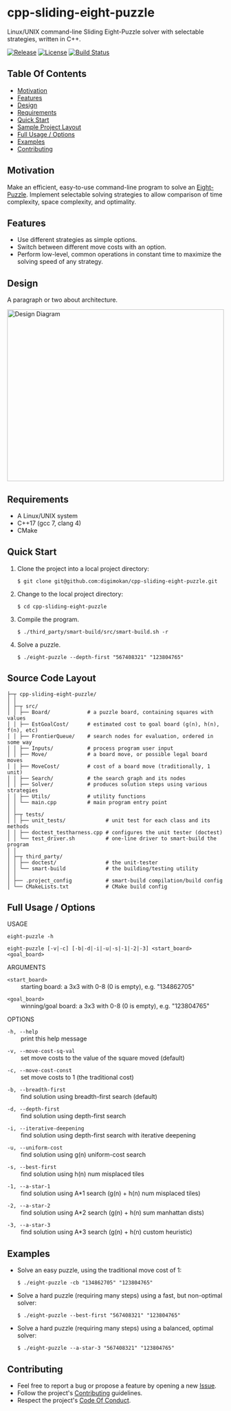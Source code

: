 # cpp-sliding-eight-puzzle

Linux/UNIX command-line Sliding Eight-Puzzle solver with selectable strategies,
written in C++.

[![Release](https://img.shields.io/github/release/digimokan/cpp-sliding-eight-puzzle.svg?label=release)](https://github.com/digimokan/cpp-sliding-eight-puzzle/releases/latest "Latest Release Notes")
[![License](https://img.shields.io/badge/license-MIT-blue.svg?label=license)](LICENSE.txt "Project License")
[![Build Status](https://img.shields.io/travis/com/digimokan/cpp-sliding-eight-puzzle/master.svg?label=linux+build)](https://travis-ci.com/digimokan/cpp-sliding-eight-puzzle "Build And Test Results From Master Branch")

## Table Of Contents

* [Motivation](#motivation)
* [Features](#features)
* [Design](#design)
* [Requirements](#requirements)
* [Quick Start](#quick-start)
* [Sample Project Layout](#source-code-layout)
* [Full Usage / Options](#full-usage--options)
* [Examples](#examples)
* [Contributing](#contributing)

## Motivation

Make an efficient, easy-to-use command-line program to solve an
[Eight-Puzzle](https://en.wikipedia.org/wiki/15_puzzle). Implement selectable
solving strategies to allow comparison of time complexity, space complexity,
and optimality.

## Features

* Use different strategies as simple options.
* Switch between different move costs with an option.
* Perform low-level, common operations in constant time to maximize the solving
  speed of any strategy.

## Design

A paragraph or two about architecture.

<img src="readme_assets/design_diagram.svg" width="100%" height="400" alt="Design Diagram">

## Requirements

* A Linux/UNIX system
* C++17 (gcc 7, clang 4)
* CMake

## Quick Start

1. Clone the project into a local project directory:

   ```shell
   $ git clone git@github.com:digimokan/cpp-sliding-eight-puzzle.git
   ```

2. Change to the local project directory:

   ```shell
   $ cd cpp-sliding-eight-puzzle
   ```

3. Compile the program.

   ```shell
   $ ./third_party/smart-build/src/smart-build.sh -r
   ```

3. Solve a puzzle.

   ```shell
   $ ./eight-puzzle --depth-first "567408321" "123804765"
   ```

## Source Code Layout

```
├─┬ cpp-sliding-eight-puzzle/
│ │
│ ├─┬ src/
│ │ ├── Board/            # a puzzle board, containing squares with values
│ │ ├── EstGoalCost/      # estimated cost to goal board (g(n), h(n), f(n), etc)
│ │ ├── FrontierQueue/    # search nodes for evaluation, ordered in some way
│ │ ├── Inputs/           # process program user input
│ │ ├── Move/             # a board move, or possible legal board moves
│ │ ├── MoveCost/         # cost of a board move (traditionally, 1 unit)
│ │ ├── Search/           # the search graph and its nodes
│ │ ├── Solver/           # produces solution steps using various strategies
│ │ ├── Utils/            # utility functions
│ │ └── main.cpp          # main program entry point
│ │
│ ├─┬ tests/
│ │ ├── unit_tests/             # unit test for each class and its methods
│ │ ├── doctest_testharness.cpp # configures the unit tester (doctest)
│ │ └── test_driver.sh          # one-line driver to smart-build the program
│ │
│ ├─┬ third_party/
│ │ ├── doctest/                # the unit-tester
│ │ └── smart-build             # the building/testing utility
│ │
│ ├── .project_config           # smart-build compilation/build config
│ └── CMakeLists.txt            # CMake build config
```

## Full Usage / Options

USAGE

`eight-puzzle -h`

`eight-puzzle [-v|-c] [-b|-d|-i|-u|-s|-1|-2|-3] <start_board> <goal_board>`  

ARGUMENTS

`<start_board>`  
&nbsp; &nbsp; &nbsp; &nbsp; starting board: a 3x3 with 0-8 (0 is empty), e.g. "134862705"

`<goal_board>`  
&nbsp; &nbsp; &nbsp; &nbsp; winning/goal board: a 3x3 with 0-8 (0 is empty), e.g. "123804765"

OPTIONS

`-h, --help`  
&nbsp; &nbsp; &nbsp; &nbsp; print this help message

`-v, --move-cost-sq-val`  
&nbsp; &nbsp; &nbsp; &nbsp; set move costs to the value of the square moved (default)

`-c, --move-cost-const`  
&nbsp; &nbsp; &nbsp; &nbsp; set move costs to 1 (the traditional cost)

`-b, --breadth-first`  
&nbsp; &nbsp; &nbsp; &nbsp; find solution using breadth-first search (default)

`-d, --depth-first`  
&nbsp; &nbsp; &nbsp; &nbsp; find solution using depth-first search

`-i, --iterative-deepening`  
&nbsp; &nbsp; &nbsp; &nbsp; find solution using depth-first search with iterative deepening

`-u, --uniform-cost`  
&nbsp; &nbsp; &nbsp; &nbsp; find solution using g(n) uniform-cost search

`-s, --best-first`  
&nbsp; &nbsp; &nbsp; &nbsp; find solution using h(n) num misplaced tiles

`-1, --a-star-1`  
&nbsp; &nbsp; &nbsp; &nbsp; find solution using A*1 search (g(n) + h(n) num misplaced tiles)

`-2, --a-star-2`  
&nbsp; &nbsp; &nbsp; &nbsp; find solution using A*2 search (g(n) + h(n) sum manhattan dists)

`-3, --a-star-3`  
&nbsp; &nbsp; &nbsp; &nbsp; find solution using A*3 search (g(n) + h(n) custom heuristic)

## Examples

* Solve an easy puzzle, using the traditional move cost of 1:

   ```shell
   $ ./eight-puzzle -cb "134862705" "123804765"
   ```

* Solve a hard puzzle (requiring many steps) using a fast, but non-optimal solver:

   ```shell
   $ ./eight-puzzle --best-first "567408321" "123804765"
   ```

* Solve a hard puzzle (requiring many steps) using a balanced, optimal solver:

   ```shell
   $ ./eight-puzzle --a-star-3 "567408321" "123804765"
   ```

## Contributing

* Feel free to report a bug or propose a feature by opening a new
  [Issue](https://github.com/digimokan/cpp-sliding-eight-puzzle/issues).
* Follow the project's [Contributing](CONTRIBUTING.md) guidelines.
* Respect the project's [Code Of Conduct](CODE_OF_CONDUCT.md).

